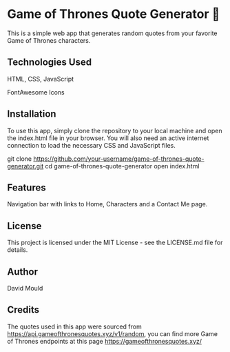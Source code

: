 # Game of Thrones Quote Generator 🦁
This is a simple web app that generates random quotes from your favorite Game of Thrones characters.

## Technologies Used
HTML,
CSS,
JavaScript

FontAwesome Icons

## Installation

To use this app, simply clone the repository to your local machine and open the index.html file in your browser. 
You will also need an active internet connection to load the necessary CSS and JavaScript files.

git clone https://github.com/your-username/game-of-thrones-quote-generator.git
cd game-of-thrones-quote-generator
open index.html

## Features
Navigation bar with links to Home, Characters and a Contact Me page.

## License
This project is licensed under the MIT License - see the LICENSE.md file for details.

## Author
David Mould

## Credits

The quotes used in this app were sourced from https://api.gameofthronesquotes.xyz/v1/random, you can find more Game of Thrones endpoints at 
this page https://gameofthronesquotes.xyz/

